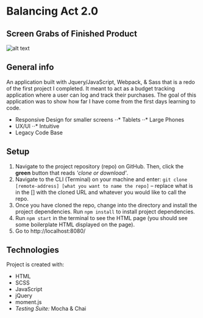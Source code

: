 # Balancing Act 2.0

## Screen Grabs of Finished Product
![alt text](https://user-images.githubusercontent.com/56409751/86857099-fa884880-c07a-11ea-8ec0-dca83b7977ec.png "Balancing act screen shot")

## General info

An application built with Jquery/JavaScript, Webpack, & Sass that is a redo of the first project I completed. It meant to act as a budget tracking application where a user can log and track their purchases. The goal of this application was to show how far I have come from the first days learning to code.

* Responsive Design for smaller screens 
⋅⋅* Tablets
⋅⋅* Large Phones
* UX/UI 
⋅⋅* Intuitive 
* Legacy Code Base

## Setup

1. Navigate to the project repository (repo) on GitHub. Then, click the __green__ button that reads _'clone or download'_.
2. Navigate to the CLI (Terminal) on your machine and enter: `git clone [remote-address] [what you want to name the repo]` – replace what is in the [] with the cloned URL and whatever you would like to call the repo.
3. Once you have cloned the repo, change into the directory and install the project dependencies. Run `npm install` to install project dependencies.
4. Run `npm start` in the terminal to see the HTML page (you should see some boilerplate HTML displayed on the page).
5. Go to http://localhost:8080/

## Technologies

Project is created with:
* HTML
* SCSS
* JavaScript
* jQuery
* moment.js
* _Testing Suite:_ Mocha & Chai
